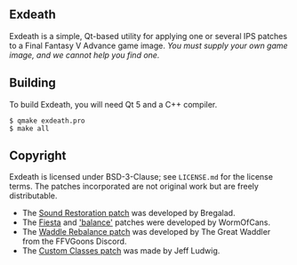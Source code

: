 Exdeath
-------

Exdeath is a simple, Qt-based utility for applying one or several IPS patches to a Final Fantasy V Advance game image. *You must supply your own game image, and we cannot help you find one.*

Building
--------

To build Exdeath, you will need Qt 5 and a C++ compiler.

    $ qmake exdeath.pro
    $ make all

Copyright
---------

Exdeath is licensed under BSD-3-Clause; see `LICENSE.md` for the license terms. The patches incorporated are not original work but are freely distributable.

* The [Sound Restoration patch](http://www.romhacking.net/hacks/563/) was developed by Bregalad.
* The [Fiesta](https://www.dropbox.com/s/ldlmpoepxk5nxgl/fiesta.ups?dl=0) and ['balance'](https://www.dropbox.com/s/rvf9l3pwbkelu42/ffvamod-doc.txt?dl=0) patches were developed by WormOfCans.
* The [Waddle Rebalance patch](https://freki.aerdan.org/~TheGreatWaddler/readme.txt) was developed by The Great Waddler from the FFVGoons Discord.
* The [Custom Classes patch](http://jeffludwig.com/ff5a/download.php) was made by Jeff Ludwig.
